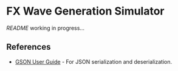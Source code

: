 # FX Wave Generation Simulator

_README_ working in progress...

## References

- [GSON User Guide](https://github.com/google/gson/blob/main/UserGuide.md#using-gson) - For JSON serialization and deserialization.
